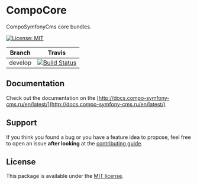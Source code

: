 CompoCore
==========

CompoSymfonyCms core bundles.

[![License: MIT](https://img.shields.io/badge/License-MIT-blue.svg)](https://opensource.org/licenses/MIT)

Branch | Travis |
------ | ------ |
develop| [![Build Status](https://travis-ci.org/comporu/compo-core.svg?branch=develop)](https://travis-ci.org/comporu/compo-core) | 

## Documentation

Check out the documentation on the [http://docs.compo-symfony-cms.ru/en/latest/](http://docs.compo-symfony-cms.ru/en/latest/)

## Support

If you think you found a bug or you have a feature idea to propose, feel free to open an issue
**after looking** at the [contributing guide](CONTRIBUTING.md).

## License

This package is available under the [MIT license](LICENSE).
